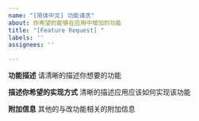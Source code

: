 ```yaml
---
name: "[简体中文] 功能请求"
about: 你希望的能够在应用中增加的功能
title: "[Feature Request] "
labels: ''
assignees: ''

---
```


<!-- 请务必在上方 [Feature Request] 后填入清晰明了的标题 -->
<!-- 请务必在上方 [Feature Request] 后填入清晰明了的标题 -->
<!-- 请务必在上方 [Feature Request] 后填入清晰明了的标题 -->

**功能描述**
请清晰的描述你想要的功能

**描述你希望的实现方式**
清晰的描述应用应该如何实现该功能

**附加信息**
其他的与改功能相关的附加信息
